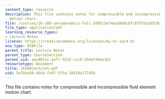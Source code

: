 ```yaml
---
content_type: resource
description: This file contains notes for compressible and incompressible fluid element
  motion chart.
file: /courses/16-100-aerodynamics-fall-2005/5e74aa30ddcbfc675f5a16519a17745b_16100lecture5.pdf
file_type: application/pdf
learning_resource_types:
- Lecture Notes
license: https://creativecommons.org/licenses/by-nc-sa/4.0/
ocw_type: OCWFile
parent_title: Lecture Notes
parent_type: CourseSection
parent_uid: aac0011c-aef7-5515-ccc9-354af44ae163
resourcetype: Document
title: 16100lecture5.pdf
uid: 5e74aa30-ddcb-fc67-5f5a-16519a17745b
---
```

This file contains notes for compressible and incompressible fluid element motion chart.